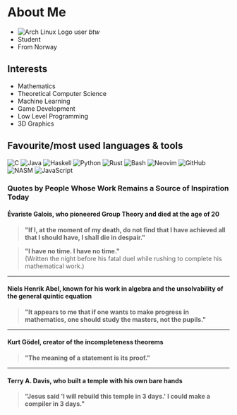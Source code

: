 

<!---
ThobiasKH/ThobiasKH is a ✨ special ✨ repository because its `README.md` (this file) appears on your GitHub profile.
You can click the Preview link to take a look at your changes.
--->

# About Me
- ![Arch Linux Logo](https://archlinux.org/favicon.ico) user *btw*
- Student
- From Norway

## Interests
- Mathematics
- Theoretical Computer Science
- Machine Learning
- Game Development
- Low Level Programming
- 3D Graphics

## Favourite/most used languages & tools
![C](https://img.shields.io/badge/C-00599C?style=for-the-badge&logo=c&logoColor=white)
![Java](https://img.shields.io/badge/Java-ED8B00?style=for-the-badge&logo=java&logoColor=white)
![Haskell](https://img.shields.io/badge/Haskell-5e5086?style=for-the-badge&logo=haskell&logoColor=white)
![Python](https://img.shields.io/badge/Python-3776AB?style=for-the-badge&logo=python&logoColor=white)
![Rust](https://img.shields.io/badge/Rust-000000?style=for-the-badge&logo=rust&logoColor=white)
![Bash](https://img.shields.io/badge/Bash-4EAA25?style=for-the-badge&logo=gnu-bash&logoColor=white)
![Neovim](https://img.shields.io/badge/Neovim-57A143?style=for-the-badge&logo=neovim&logoColor=white)
![GitHub](https://img.shields.io/badge/GitHub-181717?style=for-the-badge&logo=github&logoColor=white)
![NASM](https://img.shields.io/badge/NASM-8038A4?style=for-the-badge&logo=assemblyscript&logoColor=white)
![JavaScript](https://img.shields.io/badge/JavaScript-F7DF1E?style=for-the-badge&logo=javascript&logoColor=black)

### Quotes by People Whose Work Remains a Source of Inspiration Today

#### Évariste Galois, who pioneered Group Theory and died at the age of 20

> **"If I, at the moment of my death, do not find that I have achieved all that I should have, I shall die in despair."**

> **"I have no time. I have no time."**  
> (Written the night before his fatal duel while rushing to complete his mathematical work.)

---

#### Niels Henrik Abel, known for his work in algebra and the unsolvability of the general quintic equation

> **"It appears to me that if one wants to make progress in mathematics, one should study the masters, not the pupils."**

---

#### Kurt Gödel, creator of the incompleteness theorems

> **"The meaning of a statement is its proof."**

---

#### Terry A. Davis, who built a temple with his own bare hands

> **"Jesus said 'I will rebuild this temple in 3 days.' I could make a compiler in 3 days."**
